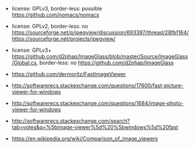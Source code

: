 - license: GPLv3, border-less: possible https://github.com/nomacs/nomacs
- license: GPLv2,  border-less: no https://sourceforge.net/p/jpegview/discussion/693397/thread/28fb1164/ https://sourceforge.net/projects/jpegview/
- license: GPLv3+ https://github.com/d2phap/ImageGlass/blob/master/Source/ImageGlass/Global.cs, border-less: no https://github.com/d2phap/ImageGlass
- https://github.com/dermoritz/FastImageViewer

- http://softwarerecs.stackexchange.com/questions/17600/fast-picture-viewer-for-windows
- http://softwarerecs.stackexchange.com/questions/1684/image-photo-viewer-for-windows
- http://softwarerecs.stackexchange.com/search?tab=votes&q=%5bimage-viewer%5d%20%5bwindows%5d%20fast
- https://en.wikipedia.org/wiki/Comparison_of_image_viewers
